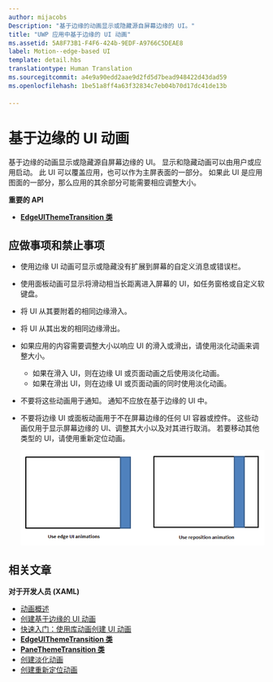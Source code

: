 ```yaml
---
author: mijacobs
Description: "基于边缘的动画显示或隐藏源自屏幕边缘的 UI。"
title: "UWP 应用中基于边缘的 UI 动画"
ms.assetid: 5A8F73B1-F4F6-424b-9EDF-A9766C5DEAE8
label: Motion--edge-based UI
template: detail.hbs
translationtype: Human Translation
ms.sourcegitcommit: a4e9a90edd2aae9d2fd5d7bead948422d43dad59
ms.openlocfilehash: 1be51a8ff4a63f32834c7eb04b70d17dc41de13b

---
```


# 基于边缘的 UI 动画




基于边缘的动画显示或隐藏源自屏幕边缘的 UI。 显示和隐藏动画可以由用户或应用启动。 此 UI 可以覆盖应用，也可以作为主屏表面的一部分。 如果此 UI 是应用图面的一部分，那么应用的其余部分可能需要相应调整大小。

**重要的 API**

-   [**EdgeUIThemeTransition 类**](https://msdn.microsoft.com/library/windows/apps/hh702324)


## 应做事项和禁止事项


-   使用边缘 UI 动画可显示或隐藏没有扩展到屏幕的自定义消息或错误栏。
-   使用面板动画可显示将滑动相当长距离进入屏幕的 UI，如任务窗格或自定义软键盘。
-   将 UI 从其要附着的相同边缘滑入。
-   将 UI 从其出发的相同边缘滑出。
-   如果应用的内容需要调整大小以响应 UI 的滑入或滑出，请使用淡化动画来调整大小。
    -   如果在滑入 UI，则在边缘 UI 或页面动画之后使用淡化动画。
    -   如果在滑出 UI，则在边缘 UI 或页面动画的同时使用淡化动画。
-   不要将这些动画用于通知。 通知不应放在基于边缘的 UI 中。
-   不要将边缘 UI 或面板动画用于不在屏幕边缘的任何 UI 容器或控件。 这些动画仅用于显示屏幕边缘的 UI、调整其大小以及对其进行取消。 若要移动其他类型的 UI，请使用重新定位动画。

    ![显示何时使用边缘 UI 或面板动画，以及何时使用重新定位。](images/edgevsreposition.png)

## 相关文章


**对于开发人员 (XAML)**
* [动画概述](https://msdn.microsoft.com/library/windows/apps/mt187350)
* [创建基于边缘的 UI 动画](https://msdn.microsoft.com/library/windows/apps/xaml/jj649428)
* [快速入门：使用库动画创建 UI 动画](https://msdn.microsoft.com/library/windows/apps/xaml/hh452703)
* [**EdgeUIThemeTransition 类**](https://msdn.microsoft.com/library/windows/apps/hh702324)
* [**PaneThemeTransition 类**](https://msdn.microsoft.com/library/windows/apps/hh969160)
* [创建淡化动画](https://msdn.microsoft.com/library/windows/apps/xaml/jj649429)
* [创建重新定位动画](https://msdn.microsoft.com/library/windows/apps/xaml/jj649434)

 

 







<!--HONumber=Jun16_HO4-->


